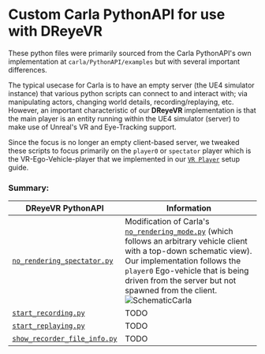 # Custom Carla PythonAPI for use with DReyeVR

These python files were primarily sourced from the Carla PythonAPI's own implementation at `carla/PythonAPI/examples` but with several important differences. 

The typical usecase for Carla is to have an empty server (the UE4 simulator instance) that various python scripts can connect to and interact with; via manipulating actors, changing world details, recording/replaying, etc. However, an important characteristic of our **DReyeVR** implementation is that the main player is an entity running within the UE4 simulator (server) to make use of Unreal's VR and Eye-Tracking support. 

Since the focus is no longer an empty client-based server, we tweaked these scripts to focus primarily on the `player0` or `spectator` player which is the VR-Ego-Vehicle-player that we implemented in our [`VR Player`](../Docs/BP_VRmode.md) setup guide.

<!-- BEGIN TABLE -->
### Summary:
| DReyeVR PythonAPI                                                    | Information                                                                                                                                                                                                                                                                                                                                                                                                                                                                                                            |
| -------------------------------------------------------------------- | ---------------------------------------------------------------------------------------------------------------------------------------------------------------------------------------------------------------------------------------------------------------------------------------------------------------------------------------------------------------------------------------------------------------------------------------------------------------------------------------------------------------------- |
| [`no_rendering_spectator.py`](PythonAPI/no_rendering_spectator.py)   | Modification of Carla's [`no_rendering_mode.py`](https://github.com/carla-simulator/carla/blob/master/PythonAPI/examples/no_rendering_mode.py) (which follows an arbitrary vehicle client with a top-down schematic view). Our implementation follows the `player0` Ego-vehicle that is being driven from the server but not spawned from the client. ![SchematicCarla](https://docs.google.com/drawings/d/e/2PACX-1vQspfdbrP-VvtAJLPMfuyEXXKf4RzEB0u6b1iN7c5aAd2-RtLTSKIpaG_RXJikpZRkGUSyeg8g3dR63/pub?w=1439&h=1030) |
| [`start_recording.py`](PythonAPI/start_recording.py)                 | TODO                                                                                                                                                                                                                                                                                                                                                                                                                                                                                                                   |
| [`start_replaying.py`](PythonAPI/start_replaying.py)                 | TODO                                                                                                                                                                                                                                                                                                                                                                                                                                                                                                                   |
| [`show_recorder_file_info.py`](PythonAPI/show_recorder_file_info.py) | TODO                                                                                                                                                                                                                                                                                                                                                                                                                                                                                                                   |
<!-- END TABLE -->